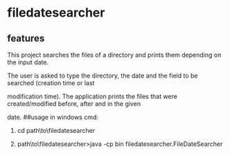 # filedatesearcher
## features
This project searches the files of a directory and prints them depending on the input date.

The user is asked to type the directory, the date and the field to be searched (creation time or last 

modification time). The application prints the files that were created/modified before, after and in the given 

date.
##usage
in windows cmd:

1. cd path\to\filedatesearcher 

2. path\to\filedatesearcher>java -cp bin filedatesearcher.FileDateSearcher
